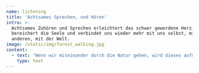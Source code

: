 ```yaml
---
name: listening
title: 'Achtsames Sprechen, und Hören'
intro: >-
  Achtsames Zuhören und Sprechen erleichtert das schwer gewordene Herz,
  bereichert die Seele und verbindet uns wieder mehr mit uns selbst, mit den
  anderen, mit der Welt.
image: /static/img/forest_walking.jpg
content:
  - text: "Wenn wir miteinander durch die Natur gehen, wird dieses aufmerksame Lauschen und Sprechen zum Fokus.\r\n\nBasis dafür ist die Stille, der Raum, in dem alles, was im Augenblick da ist, bewusst wahrgenommen wird. \r\n\nSo wie schöne Musik, ein schöner Klang die Stille braucht, um sein Werden und Klingen miterleben und genießen zu können, so braucht unser tief Inneres die Stille, damit die Weite und Komplexität erahnt und gewürdigt werden kann.\r\n\nDiese Ahnung bringt uns näher – zu uns selbst, zur Quelle, zu unserem schöpferischen Potential.\r\n\nWas ist da in mir, jetzt, im Augenblick, was zeigt sich, was will ausgedrückt sein?\r\n\nUnd was ist um mich herum, was ist da zu hören, wahrzunehmen, was ist das, was mich umgibt und wie wirkt es auf mich?"
    type: text
---
```



